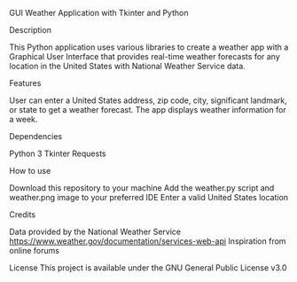 GUI Weather Application with Tkinter and Python

Description

This Python application uses various libraries to create a weather app with a Graphical User Interface that provides real-time weather forecasts for any location in the United States with National Weather Service data.

Features

User can enter a United States address, zip code, city, significant landmark, or state to get a weather forecast.
The app displays weather information for a week.

Dependencies

Python 3
Tkinter
Requests

How to use

Download this repository to your machine
Add the weather.py script and weather.png image to your preferred IDE
Enter a valid United States location

Credits

Data provided by the National Weather Service https://www.weather.gov/documentation/services-web-api
Inspiration from online forums

License
This project is available under the GNU General Public License v3.0	
